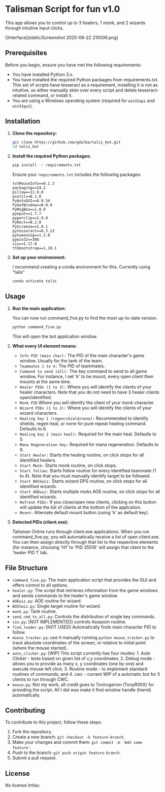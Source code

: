 # Talisman Script for fun v1.0

This app allows you to control up to 3 healers, 1 monk, and 2 wizards through intuitive input clicks.

![Interface](static/Screenshot 2025-06-22 210006.png)

## Prerequisites

Before you begin, ensure you have met the following requirements:

- You have installed Python 3.x.
- You have installed the required Python packages from requirements.txt. This set of scripts have tesseract as a requirement, installing it is not as intuitive, so either manually skim over every script and delete tesseract-related command, or install it.
- You are using a Windows operating system (required for `win32api` and `win32gui`).

## Installation

1. **Clone the repository:**

    ```sh
    git clone https://github.com/gdalba/talis_bot.git
    cd talis_bot
    ```

2. **Install the required Python packages:**

    ```sh
    pip install -r requirements.txt
    ```

    Ensure your `requirements.txt` includes the following packages:

    ```
    txtMouseInfo==0.1.3
    packaging==24.2
    pillow==11.0.0
    psutil==6.1.0
    PyAutoGUI==0.9.54
    PyGetWindow==0.0.9
    PyMsgBox==1.0.9
    pynput==1.7.7
    pyperclip==1.9.0
    PyRect==0.2.0
    PyScreeze==1.0.1
    pytesseract==0.3.13
    pytweening==1.2.0
    pywin32==308
    six==1.17.0
    ttkbootstrap==1.10.1
    ```

3. **Set up your environment:**

    I recommend creating a conda environment for this. Currently using "talis"
    ```sh
    conda activate talis
    ```

## Usage

1. **Run the main application:**

    You can now run command_five.py to find the most up-to-date version.
    ```sh
    python command_five.py
    ```

    This will open the bot application window.

2. **What every UI element means:**

    - `Info PID (main char):` The PID of the main character's game window. Usually for the tank of the team.
    - `Teammates 1 to 4:` The PID of teammates.
    - `Command to send (all):` The key command to send to all game window. For instance, I set 'k' to be mount, every open client then mounts at the same time.
    - `Healer PIDs (1 to 3):` Where you will identify the clients of your healer characters. Note that you do not need to have 3 healer clients open/identified.
    - `Monk PID` Where you will identify the client of your monk character
    - `Wizard PIDs (1 to 2):` Where you will identify the clients of your wizard characters.
    - `Healing key 1 (regen/shield/none):` Recommended to identify shields, regen heal, or none for pure repeat healing command. Defaults to 6.
    - `Healing key 2 (main heal):` Required for the main heal. Defaults to 5.
    - `Mana Regeneration key:` Required for mana regeneration. Defaults to 9.
    - `Start Healer:` Starts the healing routine, on click stops for all identified healers.
    - `Start Monk:` Starts monk routine, on click stops.
    - `Start follow:` Starts follow routine for every identified teammate (1 to 4). Note that you must manually identify target to be followed.
    - `Start BOSSwiz:` Starts wizard DPS routine, on click stops for all identified wizards.
    - `Start AOEwiz:` Starts multiple mobs AOE routine, on click stops for all identified wizards.
    - `Refresh PIDs:` If you close/open new clients, clicking on this button will update the list of clients at the bottom of the applcation.
    - `Mount:` Alternate default mount button (using 'k' as default key).

3. **Detected PIDs (client.exe):**

    Talisman Online runs through client.exe applications. When you run command_five.py, you will automatically receive a list of open client.exe. You can then assign directly through that list to the respective elements (for instance, choosing 'H1' to 'PID 35516' will assign that client to the 'healer PID 1' tab.

## File Structure

- `command_five.py`: The main application script that provides the GUI and offers control to all options.
- `healer.py`: The script that retrieves information from the game windows and sends commands to the healer's game window.
- `AOEwiz.py`: AOE routine for wizard.
- `BOSSwiz.py`: Single target routine for wizard.
- `monk.py`: Tank routine.
- `send_cmd_to_all.py`: Controls the distribution of single key commands.
- `sin.py`: [NOT IMPLEMENTED] controls Assassin routine.
-  `find_leader.py`: [NOT USED] Automatically finds main character PID to follow.
-  `mouse_tracker.py`: use it manually running `python mouse_tracker.py` to track absolute coordinates of the screen, or relative to initial point (where the mouse started).
-  `auto_clicker.py`: [WIP] This script currently has four modes: 1. Auto Clicker - tests based on given list of x,y coordinates; 2. Debug mode - allows you to provide as many x, y coordinates (one by one) and execute mouse left click; 3. Routine mode - to implement standard routines of commands; and 4. cwc - current WIP of a automatic bot for 5 clients to run through CWC.
-  `mouse.py`: Not my work, all credit goes to Tonirogerion (TonyR0XX) for providing the script. All I did was make it find window handle (hwnd) automatically.

## Contributing

To contribute to this project, follow these steps:

1. Fork the repository.
2. Create a new branch: `git checkout -b feature-branch`.
3. Make your changes and commit them: `git commit -m 'Add some feature'`.
4. Push to the branch: `git push origin feature-branch`.
5. Submit a pull request.

## License

No license lmfao.
